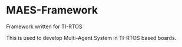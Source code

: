 # MAES-Framework
Framework written for TI-RTOS

This is used to develop Multi-Agent System in TI-RTOS based boards.
